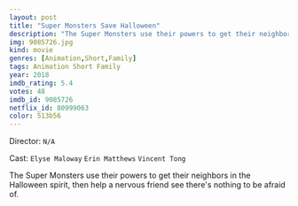 ```yaml
---
layout: post
title: "Super Monsters Save Halloween"
description: "The Super Monsters use their powers to get their neighbors in the Halloween spirit, then help a nervous friend see there's nothing to be afraid of..."
img: 9085726.jpg
kind: movie
genres: [Animation,Short,Family]
tags: Animation Short Family 
year: 2018
imdb_rating: 5.4
votes: 48
imdb_id: 9085726
netflix_id: 80999063
color: 513b56
---
```

Director: `N/A`  

Cast: `Elyse Maloway` `Erin Matthews` `Vincent Tong` 

The Super Monsters use their powers to get their neighbors in the Halloween spirit, then help a nervous friend see there's nothing to be afraid of.